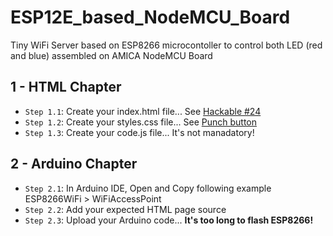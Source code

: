 # ESP12E_based_NodeMCU_Board
Tiny WiFi Server based on ESP8266 microcontoller to control both LED (red and blue) assembled on AMICA NodeMCU Board


## 1 - HTML Chapter
* `Step 1.1`: Create your index.html file... See [Hackable #24](https://github.com/Hackable-magazine/Hackable24/tree/master/esp_NOsi4021web2)
* `Step 1.2`: Create your styles.css file... See [Punch button](https://ubuwaits.github.io/css3-buttons/)
* `Step 1.3`: Create your code.js file... It's not manadatory!

## 2 - Arduino Chapter
* `Step 2.1`: In Arduino IDE, Open and Copy following example ESP8266WiFi > WiFiAccessPoint
* `Step 2.2`: Add your expected HTML page source
* `Step 2.3`: Upload your Arduino code... **It's too long to flash ESP8266!**
